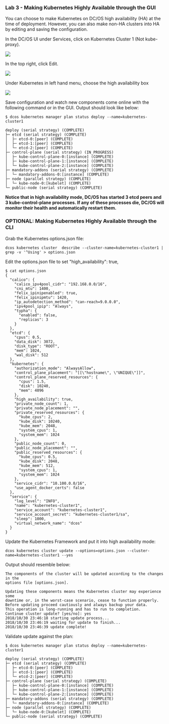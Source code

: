 ### Lab 3 - Making Kubernetes Highly Available through the GUI

You can choose to make Kubernetes on DC/OS high availability (HA) at the time of deployment. However, you can also make non-HA clusters into HA by editing and saving the configuration. 

In the DC/OS UI under Services, click on Kubernetes Cluster 1 (Not kube-proxy). 

![](https://github.com/tbaums/rccl-k8s/blob/master/screenshots/k8s-ha-1.png)

In the top right, click Edit.

![](https://i.imgur.com/2dYmVLp.png)

Under Kubernetes in left hand menu, choose the high availability box

![](https://github.com/tbaums/rccl-k8s/blob/master/screenshots/select-ha.png)

Save configuration and watch new components come online with the following command or in the GUI. Output should look like below:

```
$ dcos kubernetes manager plan status deploy --name=kubernetes-cluster1

deploy (serial strategy) (COMPLETE)
├─ etcd (serial strategy) (COMPLETE)
│  ├─ etcd-0:[peer] (COMPLETE)
│  ├─ etcd-1:[peer] (COMPLETE)
│  └─ etcd-2:[peer] (COMPLETE)
├─ control-plane (serial strategy) (IN_PROGRESS)
│  ├─ kube-control-plane-0:[instance] (COMPLETE)
│  ├─ kube-control-plane-1:[instance] (COMPLETE)
│  └─ kube-control-plane-2:[instance] (COMPLETE)
├─ mandatory-addons (serial strategy) (COMPLETE)
│  └─ mandatory-addons-0:[instance] (COMPLETE)
├─ node (parallel strategy) (COMPLETE)
│  └─ kube-node-0:[kubelet] (COMPLETE)
└─ public-node (serial strategy) (COMPLETE)

```

**Notice that in high availability mode, DC/OS has started 3 etcd peers and 3 kube-control-plane processes. If any of these processes die, DC/OS will monitor their health and automatically restart them.**

### OPTIONAL: Making Kubernetes Highly Available through the CLI

Grab the Kubernetes options.json file:

```
dcos kubernetes cluster  describe --cluster-name=kubernetes-cluster1 | grep -v '^Using' > options.json
```

Edit the options.json file to set "high_availability": true,

```
$ cat options.json
{
  "calico": {
    "calico_ipv4pool_cidr": "192.168.0.0/16",
    "cni_mtu": 1400,
    "felix_ipinipenabled": true,
    "felix_ipinipmtu": 1420,
    "ip_autodetection_method": "can-reach=9.0.0.0",
    "ipv4pool_ipip": "Always",
    "typha": {
      "enabled": false,
      "replicas": 3
    }
  },
  "etcd": {
    "cpus": 0.5,
    "data_disk": 3072,
    "disk_type": "ROOT",
    "mem": 1024,
    "wal_disk": 512
  },
  "kubernetes": {
    "authorization_mode": "AlwaysAllow",
    "control_plane_placement": "[[\"hostname\", \"UNIQUE\"]]",
    "control_plane_reserved_resources": {
      "cpus": 1.5,
      "disk": 10240,
      "mem": 4096
    },
    "high_availability": true,
    "private_node_count": 1,
    "private_node_placement": "",
    "private_reserved_resources": {
      "kube_cpus": 2,
      "kube_disk": 10240,
      "kube_mem": 2048,
      "system_cpus": 1,
      "system_mem": 1024
    },
    "public_node_count": 0,
    "public_node_placement": "",
    "public_reserved_resources": {
      "kube_cpus": 0.5,
      "kube_disk": 2048,
      "kube_mem": 512,
      "system_cpus": 1,
      "system_mem": 1024
    },
    "service_cidr": "10.100.0.0/16",
    "use_agent_docker_certs": false
  },
  "service": {
    "log_level": "INFO",
    "name": "kubernetes-cluster1",
    "service_account": "kubernetes-cluster1",
    "service_account_secret": "kubernetes-cluster1/sa",
    "sleep": 1000,
    "virtual_network_name": "dcos"
  }
}

```

Update the Kubernetes Framework and put it into high availability mode:

```
dcos kubernetes cluster update --options=options.json --cluster-name=kubernetes-cluster1 --yes
```

Output should resemble below:

```
The components of the cluster will be updated according to the changes in the
options file [options.json].

Updating these components means the Kubernetes cluster may experience some
downtime or, in the worst-case scenario, cease to function properly.
Before updating proceed cautiously and always backup your data.
This operation is long-running and has to run to completion.
Continue cluster update? [yes/no]: yes
2018/10/30 23:46:18 starting update process...
2018/10/30 23:46:19 waiting for update to finish...
2018/10/30 23:46:39 update complete!
```

Validate update against the plan:

```
$ dcos kubernetes manager plan status deploy --name=kubernetes-cluster1

deploy (serial strategy) (COMPLETE)
├─ etcd (serial strategy) (COMPLETE)
│  ├─ etcd-0:[peer] (COMPLETE)
│  ├─ etcd-1:[peer] (COMPLETE)
│  └─ etcd-2:[peer] (COMPLETE)
├─ control-plane (serial strategy) (COMPLETE)
│  ├─ kube-control-plane-0:[instance] (COMPLETE)
│  ├─ kube-control-plane-1:[instance] (COMPLETE)
│  └─ kube-control-plane-2:[instance] (COMPLETE)
├─ mandatory-addons (serial strategy) (COMPLETE)
│  └─ mandatory-addons-0:[instance] (COMPLETE)
├─ node (parallel strategy) (COMPLETE)
│  └─ kube-node-0:[kubelet] (COMPLETE)
└─ public-node (serial strategy) (COMPLETE)

```


